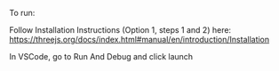 To run:

Follow Installation Instructions (Option 1, steps 1 and 2) here: https://threejs.org/docs/index.html#manual/en/introduction/Installation

In VSCode, go to Run And Debug and click launch 